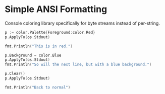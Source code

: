 # Simple ANSI Formatting

Console coloring library specifically for byte streams instead of per-string.

```go
p := color.Palette{Foreground:color.Red}
p.ApplyTo(os.Stdout)

fmt.Println("This is in red.")

p.Background = color.Blue
p.ApplyTo(os.Stdout)
fmt.Println("So will the next line, but with a blue background.")

p.Clear()
p.ApplyTo(os.Stdout)

fmt.Println("Back to normal")
```
